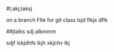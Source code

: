 #l;akj;laksj

on a branch
FIle for git class
lsjd flkjs dflk

##jlalks sdj alkmmm 

sdjf lskjdhfs lkjh xkjchv lkj